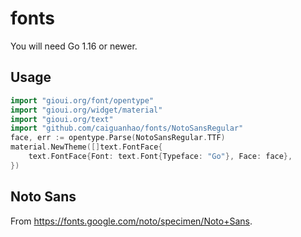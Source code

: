 # fonts

You will need Go 1.16 or newer.

## Usage

```go
import "gioui.org/font/opentype"
import "gioui.org/widget/material"
import "gioui.org/text"
import "github.com/caiguanhao/fonts/NotoSansRegular"
face, err := opentype.Parse(NotoSansRegular.TTF)
material.NewTheme([]text.FontFace{
	text.FontFace{Font: text.Font{Typeface: "Go"}, Face: face},
})
```

## Noto Sans

From <https://fonts.google.com/noto/specimen/Noto+Sans>.
